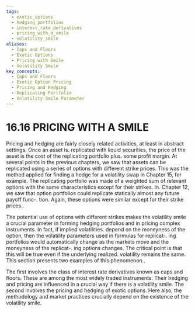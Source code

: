 ```yaml
---
tags:
  - exotic_options
  - hedging_portfolios
  - interest_rate_derivatives
  - pricing_with_a_smile
  - volatility_smile
aliases:
  - Caps and Floors
  - Exotic Options
  - Pricing with Smile
  - Volatility Smile
key_concepts:
  - Caps and Floors
  - Exotic Option Pricing
  - Pricing and Hedging
  - Replicating Portfolio
  - Volatility Smile Parameter
---
```


# 16.16 PRICING WITH A SMILE  

Pricing and hedging are fairly closely related activities, at least in abstract settings. Once an asset is. replicated with liquid securities, the price of the asset is the cost of the replicating portfolio plus. some profit margin. At several points in the previous chapters, we saw that assets can be replicated using a series of options with different strike prices. This was the method applied for finding a hedge for a volatility swap in Chapter 15, for example. The replicating portfolio was made of a weighted sum of relevant options with the same characteristics except for their strikes. In. Chapter 12, we saw that option portfolios could replicate statically almost any future payoff func-. tion. Again, these options were similar except for their strike prices..  

The potential use of options with different strikes makes the volatility smile a crucial parameter in forming hedging portfolios and in pricing complex instruments. In fact, if implied volatilities. depend on the moneyness of the option, then the volatility parameters used in formulas for replicat-. ing portfolios would automatically change as the markets move and the moneyness of the replicat-. ing options changes. The critical point is that this will be true even if the underlying realized. volatility remains the same. This section presents two examples of this phenomenon..  

The first involves the class of interest rate derivatives known as caps and floors. These are among the most widely traded instruments. Their hedging and pricing are influenced in a crucial way if there is a volatility smile. The second involves the pricing and hedging of exotic options. Here also, the methodology and market practices crucially depend on the existence of the volatility smile.  
